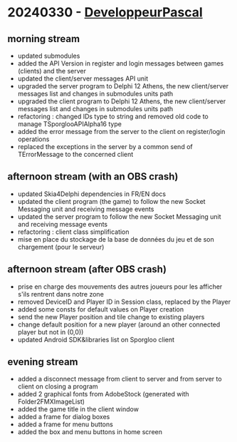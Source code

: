 # 20240330 - [DeveloppeurPascal](https://github.com/DeveloppeurPascal)

## morning stream

* updated submodules
* added the API Version in register and login messages between games (clients) and the server
* updated the client/server messages API unit
* upgraded the server program to Delphi 12 Athens, the new client/server messages list and changes in submodules units path
* upgraded the client program to Delphi 12 Athens, the new client/server messages list and changes in submodules units path
* refactoring : changed IDs type to string and removed old code to manage TSporglooAPIAlpha16 type
* added the error message from the server to the client on register/login operations
* replaced the exceptions in the server by a common send of TErrorMessage to the concerned client

## afternoon stream (with an OBS crash)

* updated Skia4Delphi dependencies in FR/EN docs
* updated the client program (the game) to follow the new Socket Messaging unit and receiving message events
* updated the server program to follow the new Socket Messaging unit and receiving message events
* refactoring : client class simplification
* mise en place du stockage de la base de données du jeu et de son chargement (pour le serveur)

## afternoon stream (after OBS crash)

* prise en charge des mouvements des autres joueurs pour les afficher s'ils rentrent dans notre zone
* removed DeviceID and Player ID in Session class, replaced by the Player
* added some consts for default values on Player creation
* send the new Player position and tile change to existing players
* change default position for a new player (around an other connected player but not in (0,0))
* updated Android SDK&libraries list on Sporgloo client

## evening stream

* added a disconnect message from client to server and from server to client on closing a program
* added 2 graphical fonts from AdobeStock (generated with Folder2FMXImageList)
* added the game title in the client window
* added a frame for dialog boxes
* added a frame for menu buttons
* added the box and menu buttons in home screen
